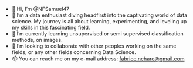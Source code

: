 - 👋 Hi, I’m @NFSamuel47
- 👀 I’m  a data enthusiast diving headfirst into the captivating world of data science. My journey is all about learning, experimenting, and leveling up my skills in this fascinating field.
- 🌱 I’m currently learning unsupervised or semi supervised classification methods, on images.
- 💞️ I’m looking to collaborate with other peoples working on the same fields, or any other fields concerning Data Science.
- 📫 You can reach me on my e-mail address: fabrice.nchare@gmail.com

<!---
NFSamuel47/NFSamuel47 is a ✨ special ✨ repository because its `README.md` (this file) appears on your GitHub profile.
You can click the Preview link to take a look at your changes.
--->
